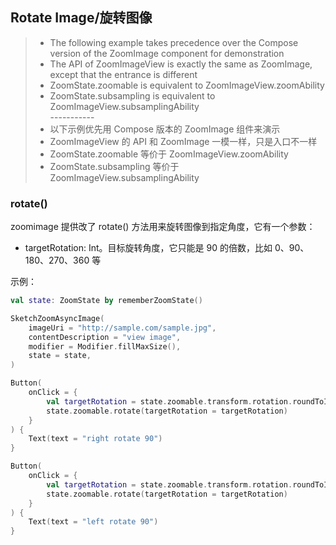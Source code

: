 ## Rotate Image/旋转图像

> * The following example takes precedence over the Compose version of the ZoomImage component for demonstration
> * The API of ZoomImageView is exactly the same as ZoomImage, except that the entrance is different
> * ZoomState.zoomable is equivalent to ZoomImageView.zoomAbility
> * ZoomState.subsampling is equivalent to ZoomImageView.subsamplingAbility
    <br>-----------</br>
> * 以下示例优先用 Compose 版本的 ZoomImage 组件来演示
> * ZoomImageView 的 API 和 ZoomImage 一模一样，只是入口不一样
> * ZoomState.zoomable 等价于 ZoomImageView.zoomAbility
> * ZoomState.subsampling 等价于 ZoomImageView.subsamplingAbility

### rotate()

zoomimage 提供改了 rotate() 方法用来旋转图像到指定角度，它有一个参数：

* targetRotation: Int。目标旋转角度，它只能是 90 的倍数，比如 0、90、180、270、360 等

示例：

```kotlin
val state: ZoomState by rememberZoomState()

SketchZoomAsyncImage(
    imageUri = "http://sample.com/sample.jpg",
    contentDescription = "view image",
    modifier = Modifier.fillMaxSize(),
    state = state,
)

Button(
    onClick = {
        val targetRotation = state.zoomable.transform.rotation.roundToInt() + 90
        state.zoomable.rotate(targetRotation = targetRotation)
    }
) {
    Text(text = "right rotate 90")
}

Button(
    onClick = {
        val targetRotation = state.zoomable.transform.rotation.roundToInt() - 90
        state.zoomable.rotate(targetRotation = targetRotation)
    }
) {
    Text(text = "left rotate 90")
}
```